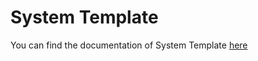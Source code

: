 # System Template

You can find the documentation of System Template [here](https://system-template-docs.readthedocs.io/en/3.3.0/)
